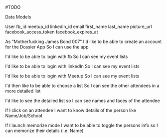 #TODO

Data Models

User
  fb_id
  meetup_id
  linkedin_id
  email
  first_name
  last_name
  picture_url
  facebook_access_token
  facebook_expires_at




As "Motherfucking James Bond 007"
  I'd like to be able to create an account for the Dossier App
  So I can use the app

  I'd like to be able to login with fb
  So I can see my event lists

  I'd like to be able to login with linkedIn
  So I can see my event lists

  I'd like to be able to login with Meetup
  So I can see my event lists

  I'd then like to be able to choose a list
  So I can see the other attendees in a more detailed list

  I'd like to see the detailed list
  so I can see names and faces of the attendee

  If I click on an attendee
  I want to know details of the person like Name/Job/School

  If I launch memorize mode
  I want to be able to toggle the persons info so I can memorize their details (i.e. Name)
